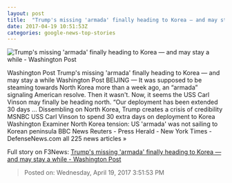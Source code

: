 ```yaml
---
layout: post
title:  "Trump's missing 'armada' finally heading to Korea — and may stay a while - Washington Post"
date: 2017-04-19 10:51:53Z
categories: google-news-top-stories
---
```


![Trump's missing 'armada' finally heading to Korea — and may stay a while - Washington Post](https://img.washingtonpost.com/rf/image_1484w/2010-2019/WashingtonPost/2017/04/19/Foreign/Images/05913066.jpg)

Washington Post Trump's missing 'armada' finally heading to Korea — and may stay a while Washington Post BEIJING — It was supposed to be steaming towards North Korea more than a week ago, an “armada” signaling American resolve. Then it wasn't. Now, it seems the USS Carl Vinson may finally be heading north. “Our deployment has been extended 30 days ... Dissembling on North Korea, Trump creates a crisis of credibility MSNBC USS Carl Vinson to spend 30 extra days on deployment to Korea Washington Examiner North Korea tension: US 'armada' was not sailing to Korean peninsula BBC News Reuters - Press Herald - New York Times - DefenseNews.com all 225 news articles »


Full story on F3News: [Trump's missing 'armada' finally heading to Korea — and may stay a while - Washington Post](http://www.f3nws.com/n/mHTB4H)

> Posted on: Wednesday, April 19, 2017 3:51:53 PM
